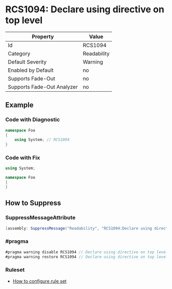 # RCS1094: Declare using directive on top level

Property | Value
--- | ---
Id|RCS1094
Category|Readability
Default Severity|Warning
Enabled by Default|no
Supports Fade\-Out|no
Supports Fade\-Out Analyzer|no

## Example

### Code with Diagnostic

```csharp
namespace Foo
{
    using System; // RCS1094
}
```

### Code with Fix

```csharp
using System;

namespace Foo
{
}
```

## How to Suppress

### SuppressMessageAttribute

```csharp
[assembly: SuppressMessage("Readability", "RCS1094:Declare using directive on top level.", Justification = "<Pending>")]
```

### \#pragma

```csharp
#pragma warning disable RCS1094 // Declare using directive on top level.
#pragma warning restore RCS1094 // Declare using directive on top level.
```

### Ruleset

* [How to configure rule set](../HowToConfigureAnalyzers.md)
